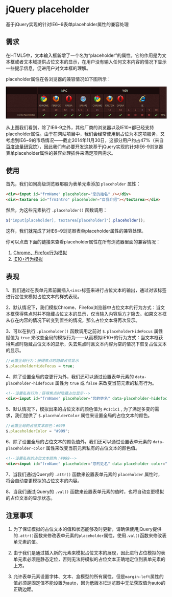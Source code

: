 # jQuery placeholder

基于jQuery实现的针对IE6~9表单placeholder属性的兼容处理

## 需求

在HTML5中，文本输入框新增了一个名为“placeholder”的属性。它的作用是为文本框或者文本域提供占位文本的显示，在用户没有输入任何文本内容的情况下显示一些提示信息，促进用户对文本框的理解。

placeholder属性在各浏览器的兼容情况如下图所示：

![img](images/HTML5_placeholder.png)

从上图我们看到，除了IE6-9之外，其他厂商的浏览器以及IE10+都已经支持placeholder属性。由于在网站项目中，我们会经常使用到占位为本这项服务，又考虑到IE6~9的市场情况——截止2014年11月30日，这部分用户约占47%（来自[百度流量研究院](http://tongji.baidu.com/data/browser/)），因此我们有必要开发这款基于jQuery实现的针对IE6-9浏览器表单placeholder属性的兼容处理插件来满足项目需求。

## 使用

首先，我们如同高级浏览器那般为表单元素添加 `placeholder` 属性：

```html
<div><input id="frmName" placeholder="您的姓名" /></div>
<div><textarea id="frmIntro" placeholder="自我介绍"></textarea></div>
```

然后，为这些元素执行 `.placeholder()` 函数调用：

```js
$("input[placeholder], textarea[placeholder]").placeholder();
```

这样，我们就完成了对IE6~9浏览器表单placeholder属性的兼容处理。

你可以点击下面的链接来查看placeholder属性在所有浏览器里面的兼容情况：

1. [Chrome、Firefox行为模拟](//htmlpreview.github.io/?https://github.com/springlong/jquery-placeholder/blob/master/demo/demo.html)
2. [IE10+行为模拟](//htmlpreview.github.io/?https://github.com/springlong/jquery-placeholder/blob/master/demo/demo-2.html)


## 表现

1、我们通过在表单元素前面插入`<ins>`标签来进行占位文本的输出，通过对该标签进行定位来模拟占位文本的样式表现。

2、默认情况下，我们模拟Chrome、Firefox浏览器中占位文本的行为方式：当文本框获得焦点时并不隐藏占位文本的显示，仅当输入内容后方才隐去。如果文本框从存在内容的情况下转变到置空的情况，那么占位文本将再次显示。

3、可以在执行 `.placeholder()` 函数调用之前对 `$.placeholderHideFocus` 属性赋值为 `true` 来改变全局的模拟行为——从而模拟IE10+的行为方式：当文本框获得焦点时隐藏占位文本的显示，失去焦点时且文本内容为空的情况下恢复占位文本的显示。

```js
//设置全局行为：获得焦点时隐藏占位显示
$.placeholderHideFocus = true;
```

4、除了设置全局的变更行为外，我们还可以通过设置表单元素的 `data-placeholder-hidefocus` 属性为 `true` 或 `false` 来改变当前元素的私有行为。

```html
<!--设置私有行为：获得焦点时隐藏占位显示-->
<div><input id="frmName" placeholder="您的姓名" data-placeholder-hidefocus="true" /></div>
```

5、默认情况下，模拟出来的占位文本的颜色值为 `#c1c1c1` , 为了满足多变的需求，我们提供了 `$.placeholderColor` 属性来设置全局的占位文本的颜色。

```js
//设置全局的占位文本颜色：#999
$.placeholderColor = "#999";
```

6、除了设置全局的占位文本的颜色值外，我们还可以通过设置表单元素的 `data-placeholder-color` 属性来改变当前元素私有的占位文本的颜色值。

```html
<!--设置私有的占位文本颜色：#999-->
<div><input id="frmName" placeholder="您的姓名" data-placeholder-color="#999" /></div>
```

7、当我们通过jQuery的 `.attr()` 函数来设置表单元素的 `placeholder` 属性时，将会自动变更模拟的占位文本的内容。

8、当我们通过jQuery的 `.val()` 函数来设置表单元素的值时，也将自动变更模拟的占位文本的显示状态。 

## 注意事项

1. 为了保证模拟的占位文本的值和状态能够及时更新，请确保使用jQuery提供的`.attr()`函数来修改表单元素的`placeholder`属性，使用`.val()`函数来修改表单元素的值。

2. 由于我们是通过插入新的元素来模拟占位文本的展现，因此进行占位模拟的表单元素必须是静态定位，否则无法将模拟的占位文本正确地定位到表单元素的上方。

3. 允许表单元素设置字体、文本、盒模型的所有属性，但是`margin-left`属性的值必须是固定值不能设置为auto，因为低版本IE浏览器中无法获取值为auto的正确边距。
